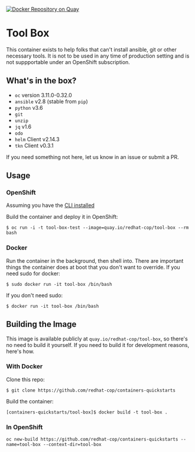 [![Docker Repository on Quay](https://quay.io/repository/redhat-cop/tool-box/status "Docker Repository on Quay")](https://quay.io/repository/redhat-cop/tool-box)

# Tool Box

This container exists to help folks that can't install ansible, git or other necessary tools. It is not to be used in any time of production setting and is not suppportable under an OpenShift subscription.

## What's in the box?

- `oc` version 3.11.0-0.32.0
- `ansible` v2.8 (stable from `pip`)
- `python` v3.6
- `git`
- `unzip`
- `jq` v1.6
- `odo`
- `helm` Client v2.14.3
- `tkn` Client v0.3.1

If you need something not here, let us know in an issue or submit a PR.

## Usage

### OpenShift

Assuming you have the [CLI installed](https://docs.openshift.com/container-platform/3.11/cli_reference/get_started_cli.html)

Build the container and deploy it in OpenShift:

`$ oc run -i -t tool-box-test --image=quay.io/redhat-cop/tool-box --rm bash`

### Docker

Run the container in the background, then shell into. There are important things the container does at boot that you don't want to override. If you need sudo for docker:

`$ sudo docker run -it tool-box /bin/bash`

If you don't need sudo:

`$ docker run -it tool-box /bin/bash`

## Building the Image

This image is available publicly at `quay.io/redhat-cop/tool-box`, so there's no need to build it yourself. If you need to build it for development reasons, here's how.

### With Docker

Clone this repo:

`$ git clone https://github.com/redhat-cop/containers-quickstarts`

Build the container:

`[containers-quickstarts/tool-box]$ docker build -t tool-box .`

### In OpenShift

`oc new-build https://github.com/redhat-cop/containers-quickstarts --name=tool-box --context-dir=tool-box`
